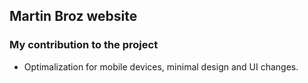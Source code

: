 ## Martin Broz website

### My contribution to the project

- Optimalization for mobile devices, minimal design and UI changes.
